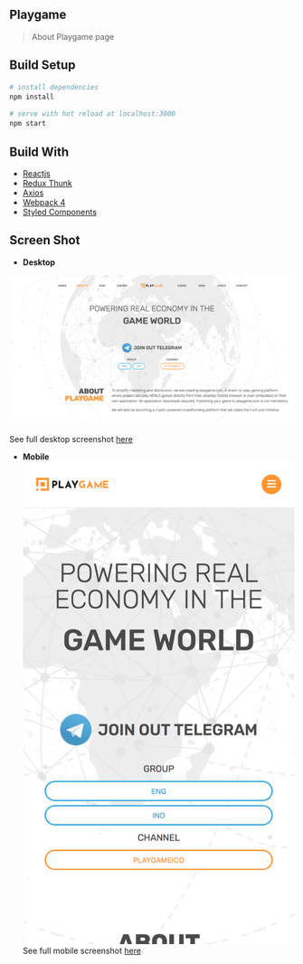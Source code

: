## Playgame

  

> About Playgame page

  

## Build Setup

  

``` bash
# install dependencies
npm install
```

  ```bash
# serve with hot reload at localhost:3000
npm start
```

## Build With

- [Reactjs](https://reactjs.org/) 
- [Redux Thunk](https://github.com/reduxjs/redux-thunk)
- [Axios](https://github.com/axios/axios)
- [Webpack 4](https://webpack.js.org/)
- [Styled Components](https://www.styled-components.com/)

## Screen Shot

 - **Desktop**

![Screenshot Desktop on Display](https://raw.githubusercontent.com/fjfalah/playgame/master/src/assets/images/screenshots/sc_desktop_on_display.png)

 See full desktop screenshot [here](https://github.com/fjfalah/playgame/blob/master/src/assets/images/screenshots/sc_desktop_full.png)
 - **Mobile**
 ![Screenshot Desktop on Display](https://raw.githubusercontent.com/fjfalah/playgame/master/src/assets/images/screenshots/sc_mobile_on_display.png)
 See full mobile screenshot [here](https://github.com/fjfalah/playgame/blob/master/src/assets/images/screenshots/sc_mobile_full.png)
